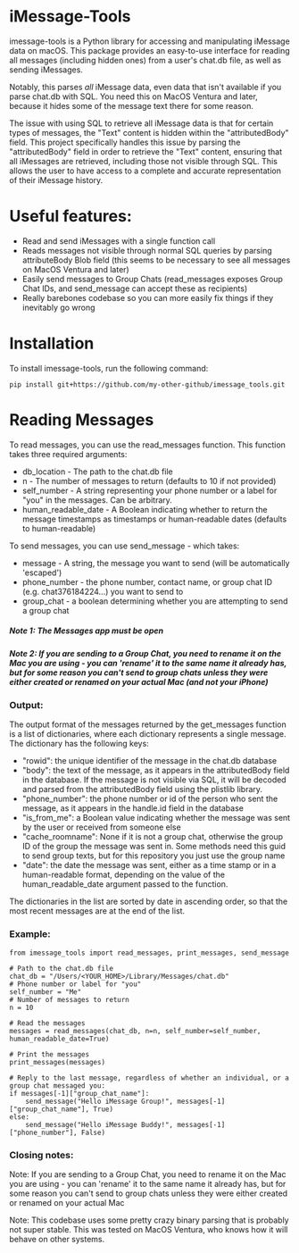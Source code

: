 # iMessage-Tools

imessage-tools is a Python library for accessing and manipulating iMessage data on macOS. This package provides an easy-to-use interface for reading all messages (including hidden ones) from a user's chat.db file, as well as sending iMessages.

Notably, this parses *all* iMessage data, even data that isn't available if you parse chat.db with SQL. You need this on MacOS Ventura and later, because it hides some of the message text there for some reason.

The issue with using SQL to retrieve all iMessage data is that for certain types of messages, the "Text" content is hidden within the "attributedBody" field. This project specifically handles this issue by parsing the "attributedBody" field in order to retrieve the "Text" content, ensuring that all iMessages are retrieved, including those not visible through SQL. This allows the user to have access to a complete and accurate representation of their iMessage history.

# Useful features:

 - Read and send iMessages with a single function call
 - Reads messages not visible through normal SQL queries by parsing attributeBody Blob field (this seems to be necessary to see all messages on MacOS Ventura and later)
 - Easily send messages to Group Chats (read_messages exposes Group Chat IDs, and send_message can accept these as recipients)
 - Really barebones codebase so you can more easily fix things if they inevitably go wrong

# Installation

To install imessage-tools, run the following command:

```
pip install git+https://github.com/my-other-github/imessage_tools.git
```
# Reading Messages

To read messages, you can use the read_messages function. This function takes three required arguments:

- db_location - The path to the chat.db file
- n - The number of messages to return (defaults to 10 if not provided)
- self_number - A string representing your phone number or a label for "you" in the messages. Can be arbitrary.
- human_readable_date - A Boolean indicating whether to return the message timestamps as timestamps or human-readable dates (defaults to human-readable)

To send messages, you can use send_message - which takes:

- message - A string, the message you want to send (will be automatically 'escaped')
- phone_number - the phone number, contact name, or group chat ID (e.g. chat376184224...) you want to send to
- group_chat - a boolean determining whether you are attempting to send a group chat

##### Note 1: The Messages app must be open

##### Note 2: If you are sending to a Group Chat, you need to rename it on the Mac you are using - you can 'rename' it to the same name it already has, but for some reason you can't send to group chats unless they were either created or renamed on your actual Mac (and not your iPhone)

### Output:

The output format of the messages returned by the get_messages function is a list of dictionaries, where each dictionary represents a single message. The dictionary has the following keys:

- "rowid": the unique identifier of the message in the chat.db database
- "body": the text of the message, as it appears in the attributedBody field in the database. If the message is not visible via SQL, it will be decoded and parsed from the attributedBody field using the plistlib library.
- "phone_number": the phone number or id of the person who sent the message, as it appears in the handle.id field in the database
- "is_from_me": a Boolean value indicating whether the message was sent by the user or received from someone else
- "cache_roomname": None if it is not a group chat, otherwise the group ID of the group the message was sent in. Some methods need this guid to send group texts, but for this repository you just use the group name
- "date": the date the message was sent, either as a time stamp or in a human-readable format, depending on the value of the human_readable_date argument passed to the function.

The dictionaries in the list are sorted by date in ascending order, so that the most recent messages are at the end of the list. 

### Example:
```
from imessage_tools import read_messages, print_messages, send_message

# Path to the chat.db file
chat_db = "/Users/<YOUR_HOME>/Library/Messages/chat.db"
# Phone number or label for "you"
self_number = "Me"
# Number of messages to return
n = 10

# Read the messages
messages = read_messages(chat_db, n=n, self_number=self_number, human_readable_date=True)

# Print the messages
print_messages(messages)

# Reply to the last message, regardless of whether an individual, or a group chat messaged you:
if messages[-1]["group_chat_name"]:
    send_message("Hello iMessage Group!", messages[-1]["group_chat_name"], True)
else:
    send_message("Hello iMessage Buddy!", messages[-1]["phone_number"], False)

```

### Closing notes:

Note: If you are sending to a Group Chat, you need to rename it on the Mac you are using - you can 'rename' it to the same name it already has, but for some reason you can't send to group chats unless they were either created or renamed on your actual Mac

Note: This codebase uses some pretty crazy binary parsing that is probably not super stable. This was tested on MacOS Ventura, who knows how it will behave on other systems.